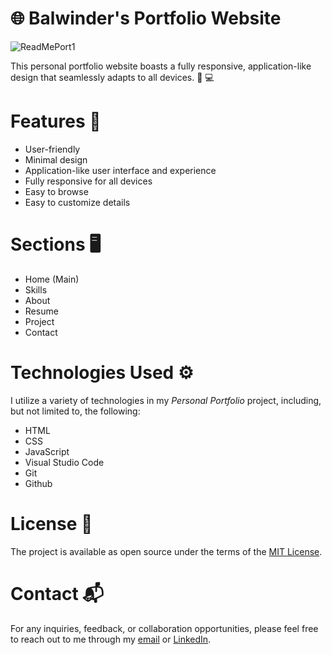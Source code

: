 # 🌐 Balwinder's Portfolio Website
![ReadMePort1](https://github.com/user-attachments/assets/402532bc-5ef2-4fed-bb96-593a368acee4)

This personal portfolio website boasts a fully responsive, application-like design that seamlessly adapts to all devices. 📱 💻

# Features 🚀

- User-friendly
- Minimal design
- Application-like user interface and experience
- Fully responsive for all devices
- Easy to browse
- Easy to customize details

# Sections 🖥

- Home (Main)
- Skills
- About
- Resume
- Project
- Contact

# Technologies Used ⚙

I utilize a variety of technologies in my *Personal Portfolio* project, including, but not limited to, the following:

- HTML
- CSS
- JavaScript
- Visual Studio Code
- Git
- Github

# License 📄

The project is available as open source under the terms of the [MIT License](https://github.com/BSKalsi0/Personal-Portfolio-Website/blob/main/LICENSE).

# Contact 📬
For any inquiries, feedback, or collaboration opportunities, please feel free to reach out to me through my [email](balwindersinghkalsi0@gmail.com) or [LinkedIn](https://www.linkedin.com/in/balwindersinghkalsi/).
